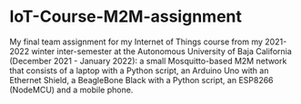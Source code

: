 # IoT-Course-M2M-assignment
My final team assignment for my Internet of Things course from my 2021-2022 winter inter-semester at the Autonomous University of Baja California (December 2021 - January 2022): a small Mosquitto-based M2M network that consists of a laptop with a Python script, an Arduino Uno with an Ethernet Shield, a BeagleBone Black with a Python script, an ESP8266 (NodeMCU) and a mobile phone.
